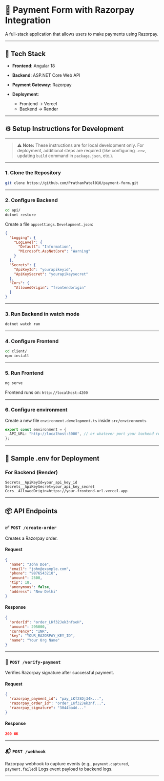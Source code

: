 # 🧾 Payment Form with Razorpay Integration

A full-stack application that allows users to make payments using Razorpay.

---

## 🚀 Tech Stack

- **Frontend**: Angular 18
- **Backend**: ASP.NET Core Web API
- **Payment Gateway**: Razorpay
- **Deployment**:

  - Frontend → Vercel
  - Backend → Render

---

## ⚙️ Setup Instructions for Development

---

> ⚠️ **Note:** These instructions are for local development only. For deployment, additional steps are required (like configuring `.env`, updating `build` command in `package.json`, etc.).

---

### 1. Clone the Repository

```bash
git clone https://github.com/PrathamPatel010/payment-form.git
```

---

### 2. Configure Backend

```bash
cd api/
dotnet restore
```

Create a file `appsettings.Development.json`:

```json
{
  "Logging": {
    "LogLevel": {
      "Default": "Information",
      "Microsoft.AspNetCore": "Warning"
    }
  },
  "Secrets": {
    "ApiKeyId": "yourapikeyid",
    "ApiKeySecret": "yourapikeysecret"
  },
  "Cors": {
    "AllowedOrigin": "frontendorigin"
  }
}
```

---

### 3. Run Backend in watch mode

```bash
dotnet watch run
```

---

### 4. Configure Frontend

```bash
cd client/
npm install
```

---

### 5. Run Frontend

```bash
ng serve
```

Frontend runs on: `http://localhost:4200`

---

### 6. Configure environment

Create a new file `environment.development.ts` inside `src/environments`

```typescript
export const environment = {
  API_URL: "http://localhost:5000", // or whatever port your backend runs on
};
```

---

## 🔐 Sample .env for Deployment

### For Backend (Render)

```env
Secrets__ApiKeyId=your_api_key_id
Secrets__ApiKeySecret=your_api_key_secret
Cors__AllowedOrigin=https://your-frontend-url.vercel.app
```

---

## 📦 API Endpoints

### ✅ `POST /create-order`

Creates a Razorpay order.

#### Request

```json
{
  "name": "John Doe",
  "email": "john@example.com",
  "phone": "9876543210",
  "amount": 2500,
  "tip": 18,
  "anonymous": false,
  "address": "New Delhi"
}
```

#### Response

```json
{
  "orderId": "order_LKf32Jek3nfseH",
  "amount": 295000,
  "currency": "INR",
  "key": "YOUR_RAZORPAY_KEY_ID",
  "name": "Your Org Name"
}
```

---

### 🔐 `POST /verify-payment`

Verifies Razorpay signature after successful payment.

#### Request

```json
{
  "razorpay_payment_id": "pay_LKf2SDj34k...",
  "razorpay_order_id": "order_LKf32Jek3nf...",
  "razorpay_signature": "3044ba4d..."
}
```

#### Response

```json
200 OK
```

---

### 📬 `POST /webhook`

Razorpay webhook to capture events (e.g., `payment.captured`, `payment.failed`)
Logs event payload to backend logs.

---
